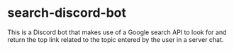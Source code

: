 # search-discord-bot
This is a Discord bot that makes use of a Google search API to look for and return the top link related to the topic entered by the user in a server chat.
